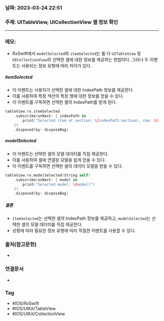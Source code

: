 ### 날짜: 2023-03-24 22:51

### 주제: UITableView, UICollectionView 셀 정보 확인 
---
### 메모: 
- RxSwift에서 `modelSelected`와 `itemSelected`는 둘 다 `UITableView` 및 `UICollectionView`의 선택한 셀에 대한 정보를 제공하는 방법이다. 그러나 두 이벤트는 사용되는 정보 유형에 따라 차이가 있다.
##### itemSelected
- 이 이벤트는 사용자가 선택한 셀에 대한 IndexPath 정보를 제공한다. 
- 이를 사용하여 특정 섹션의 특정 행에 대한 정보를 얻을 수 있다. 
- 이 이벤트를 구독하면 선택한 셸의 IndexPath를 받게 된다.
~~~ swift 
tableView.rx.itemSelected
    .subscribe(onNext: { indexPath in
        print("Selected item at section: \(indexPath.section), row: \(indexPath.row)")
    })
    .disposed(by: disposeBag)
~~~
##### modelSelected
- 이 이벤트는 선택한 셀의 모델 데이터를 직접 제공한다. 
- 이를 사용하여 셀에 연결된 모델을 쉽게 얻을 수 있다. 
- 이 이벤트를 구독하면 선택한 셀의 데이터 모델을 받을 수 있다.
~~~ swift 
tableView.rx.modelSelected(String.self)
    .subscribe(onNext: { model in
        print("Selected model: \(model)")
    })
    .disposed(by: disposeBag)
~~~
##### 결론
- `itemSelected`는 선택한 셀의 IndexPath 정보를 제공하고, `modelSelected`는 선택한 셀의 모델 데이터를 직접 제공한다.
- 상황에 따라 필요한 정보 유형에 따라 적절한 이벤트를 사용할 수 있다.

### 출처(참고문헌) 
- 

### 연결문서 
- 

### Tag
- #IOS/RxSwift
- #IOS/UIKit/TableView 
- #IOS/UIKit/CollectionView 